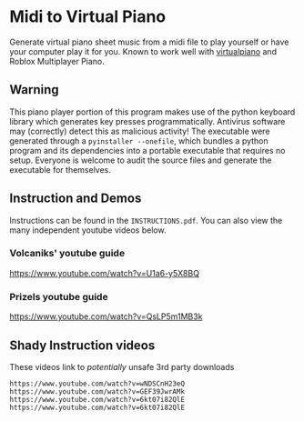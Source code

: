 # Midi to Virtual Piano

Generate virtual piano sheet music from a midi file to play yourself or have your computer play it for you. Known to work well with [virtualpiano](https://virtualpiano.net) and Roblox Multiplayer Piano.


## Warning

This piano player portion of this program makes use of the python keyboard library which generates key presses programmatically. Antivirus software may (correctly) detect this as malicious activity! The executable were generated through a `pyinstaller --onefile`, which bundles a python program and its dependencies into a portable executable that requires no setup. Everyone is welcome to audit the source files and generate the executable for themselves. 

## Instruction and Demos
Instructions can be found in the `INSTRUCTIONS.pdf`. You can also view the many independent youtube videos below.

### Volcaniks' youtube guide

https://www.youtube.com/watch?v=U1a6-y5X8BQ

### Prizels youtube guide

https://www.youtube.com/watch?v=QsLP5m1MB3k
	
## Shady Instruction videos

These videos link to *potentially* unsafe 3rd party downloads
```
https://www.youtube.com/watch?v=wNDSCnH23eQ
https://www.youtube.com/watch?v=GEF39JwrAMk
https://www.youtube.com/watch?v=6kt07i82QlE
https://www.youtube.com/watch?v=6kt07i82QlE
```

